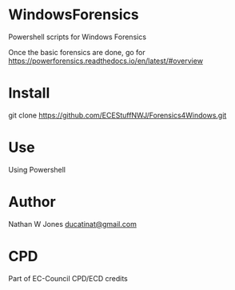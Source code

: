 # WindowsForensics
 Powershell scripts for Windows Forensics


 Once the basic forensics are done, go for https://powerforensics.readthedocs.io/en/latest/#overview 


# Install
git clone https://github.com/ECEStuffNWJ/Forensics4Windows.git

# Use
Using Powershell 

# Author
Nathan W Jones ducatinat@gmail.com  

# CPD
Part of EC-Council CPD/ECD credits
